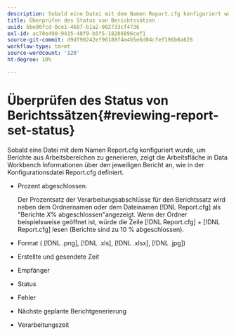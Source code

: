 ```yaml
---
description: Sobald eine Datei mit dem Namen Report.cfg konfiguriert wurde, um Berichte aus Arbeitsbereichen zu generieren, zeigt die Arbeitsfläche in Data Workbench Informationen über den jeweiligen Bericht an, wie in der Konfigurationsdatei Report.cfg definiert.
title: Überprüfen des Status von Berichtssätzen
uuid: bbe00fcd-0ce1-4607-b1a2-002733cf4736
exl-id: ac78e490-9435-48f9-b5f5-18208896cef1
source-git-commit: d9df90242ef96188f4e4b5e6d04cfef196b0a628
workflow-type: tm+mt
source-wordcount: '120'
ht-degree: 10%

---
```


# Überprüfen des Status von Berichtssätzen{#reviewing-report-set-status}

Sobald eine Datei mit dem Namen Report.cfg konfiguriert wurde, um Berichte aus Arbeitsbereichen zu generieren, zeigt die Arbeitsfläche in Data Workbench Informationen über den jeweiligen Bericht an, wie in der Konfigurationsdatei Report.cfg definiert.

* Prozent abgeschlossen.

   Der Prozentsatz der Verarbeitungsabschlüsse für den Berichtssatz wird neben dem Ordnernamen oder dem Dateinamen [!DNL Report.cfg] als &quot;Berichte *X*% abgeschlossen&quot;angezeigt. Wenn der Ordner beispielsweise geöffnet ist, würde die Zeile [!DNL Report.cfg] + [!DNL Report.cfg] lesen (Berichte sind zu 10 % abgeschlossen).
* Format ( [!DNL .png], [!DNL .xls], [!DNL .xlsx], [!DNL .jpg])

* Erstellte und gesendete Zeit
* Empfänger
* Status
* Fehler
* Nächste geplante Berichtgenerierung
* Verarbeitungszeit
